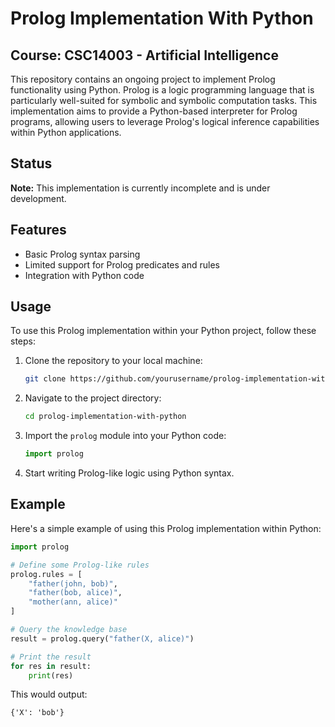 # Prolog Implementation With Python

## Course: CSC14003 - Artificial Intelligence

This repository contains an ongoing project to implement Prolog functionality using Python. Prolog is a logic programming language that is particularly well-suited for symbolic and symbolic computation tasks. This implementation aims to provide a Python-based interpreter for Prolog programs, allowing users to leverage Prolog's logical inference capabilities within Python applications.

## Status

**Note:** This implementation is currently incomplete and is under development.

## Features

- Basic Prolog syntax parsing
- Limited support for Prolog predicates and rules
- Integration with Python code

## Usage

To use this Prolog implementation within your Python project, follow these steps:

1. Clone the repository to your local machine:

   ```bash
   git clone https://github.com/yourusername/prolog-implementation-with-python.git
   ```

2. Navigate to the project directory:

   ```bash
   cd prolog-implementation-with-python
   ```

3. Import the `prolog` module into your Python code:

   ```python
   import prolog
   ```

4. Start writing Prolog-like logic using Python syntax.

## Example

Here's a simple example of using this Prolog implementation within Python:

```python
import prolog

# Define some Prolog-like rules
prolog.rules = [
    "father(john, bob)",
    "father(bob, alice)",
    "mother(ann, alice)"
]

# Query the knowledge base
result = prolog.query("father(X, alice)")

# Print the result
for res in result:
    print(res)
```

This would output:

```
{'X': 'bob'}
```
